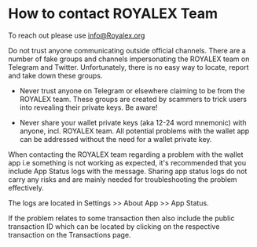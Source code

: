 # How to contact ROYALEX Team

To reach out please use info@Royalex.org

Do not trust anyone communicating outside official channels. There are a number of fake groups and channels impersonating the ROYALEX team on Telegram and Twitter. Unfortunately, there is no easy way to locate, report and take down these groups.

- Never trust anyone on Telegram or elsewhere claiming to be from the ROYALEX team. These groups are created by scammers to trick users into revealing their private keys. Be aware!

- Never share your wallet private keys (aka 12-24 word mnemonic) with anyone, incl. ROYALEX team. All potential problems with the wallet app can be addressed without the need for a wallet private key.

When contacting the ROYALEX team regarding a problem with the wallet app i.e something is not working as expected, it's recommended that you include App Status logs with the message. Sharing app status logs do not carry any risks and are mainly needed for troubleshooting the problem effectively.

The logs are located in Settings >> About App >> App Status.

If the problem relates to some transaction then also include the public transaction ID which can be located by clicking on the respective transaction on the Transactions page.
